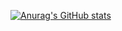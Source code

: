 [![Anurag's GitHub stats](https://github-readme-stats.vercel.app/api?username=YuFanXing)](https://github.com/anuraghazra/github-readme-stats)
